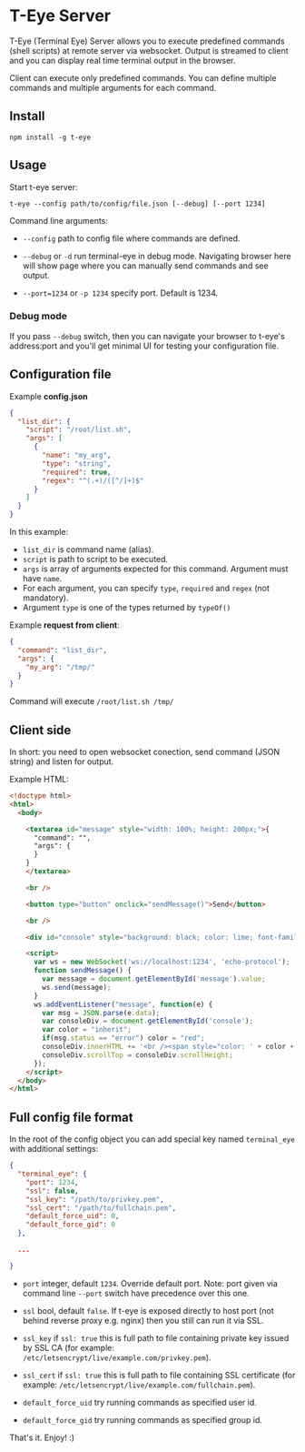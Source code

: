 # T-Eye Server

T-Eye (Terminal Eye) Server allows you to execute predefined commands (shell scripts) at remote server via websocket. Output is streamed to client and you can display real time terminal output in the browser.

Client can execute only predefined commands. You can define multiple commands and multiple arguments for each command.

## Install

```
npm install -g t-eye
```


## Usage

Start t-eye server:

```
t-eye --config path/to/config/file.json [--debug] [--port 1234]
```
  
Command line arguments:

- `--config` path to config file where commands are defined.

- `--debug` or `-d` run terminal-eye in debug mode. Navigating browser here will show page where you can manually send commands and see output.

- `--port=1234` or `-p 1234` specify port. Default is 1234.


### Debug mode

If you pass `--debug` switch, then you can navigate your browser to t-eye's address:port and you'll get minimal UI for testing your configuration file.


## Configuration file

Example **config.json**

```json
{
  "list_dir": {
    "script": "/root/list.sh",
    "args": [
      {
        "name": "my_arg",
        "type": "string",
        "required": true,
        "regex": "^(.+)/([^/]+)$"
      }
    ]
  }
}
```

In this example:

- `list_dir` is command name (alias).
- `script` is path to script to be executed.
- `args` is array of arguments expected for this command. Argument must have `name`.
- For each argument, you can specify `type`, `required` and `regex` (not mandatory).
- Argument `type` is one of the types returned by `typeOf()` 


Example **request from client**:

```json
{ 
  "command": "list_dir",
  "args": { 
    "my_arg": "/tmp/"
  }
}

```

Command will execute `/root/list.sh /tmp/`


## Client side

In short: you need to open websocket conection, send command (JSON string) and listen for output.

Example HTML:

```html
<!doctype html>
<html>
  <body>

    <textarea id="message" style="width: 100%; height: 200px;">{
      "command": "",
      "args": {
      }
    }
    </textarea>

    <br />

    <button type="button" onclick="sendMessage()">Send</button>

    <br />

    <div id="console" style="background: black; color: lime; font-family: Courier New, Courier, monospace; height: 500px; overflow: auto;"></div>

    <script>
      var ws = new WebSocket('ws://localhost:1234', 'echo-protocol');
      function sendMessage() {
        var message = document.getElementById('message').value;
        ws.send(message);
      }
      ws.addEventListener("message", function(e) {
        var msg = JSON.parse(e.data);
        var consoleDiv = document.getElementById('console');
        var color = "inherit";
        if(msg.status == "error") color = "red";
        consoleDiv.innerHTML += '<br /><span style="color: ' + color + ';">' + msg.msg + '</span>';
        consoleDiv.scrollTop = consoleDiv.scrollHeight;
      });
    </script>
  </body>
</html>
```


## Full config file format

In the root of the config object you can add special key named `terminal_eye` with additional settings:

```json
{
  "terminal_eye": {
    "port": 1234,
    "ssl": false,
    "ssl_key": "/path/to/privkey.pem",
    "ssl_cert": "/path/to/fullchain.pem",
    "default_force_uid": 0,
    "default_force_gid": 0
  },

  ...

}
```

- `port` integer, default `1234`. Override default port. Note: port given via command line `--port` switch have precedence over this one.

- `ssl` bool, default `false`. If t-eye is exposed directly to host port (not behind reverse proxy e.g. nginx) then you still can run it via SSL.

- `ssl_key` if `ssl: true` this is full path to file containing private key issued by SSL CA (for example: `/etc/letsencrypt/live/example.com/privkey.pem`).

- `ssl_cert` if `ssl: true` this is full path to file containing SSL certificate  (for example: `/etc/letsencrypt/live/example.com/fullchain.pem`).

- `default_force_uid` try running commands as specified user id.

- `default_force_gid` try running commands as specified group id.



That's it.
Enjoy! :)

